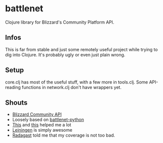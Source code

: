battlenet
=========

Clojure library for Blizzard's Community Platform API.

Infos
-----
This is far from stable and just some remotely useful project while trying 
to dig into Clojure. It's probably ugly or even just plain wrong.

Setup
-----
core.clj has most of the useful stuff, with a few more in tools.clj.
Some API-reading functions in network.clj don't have wrappers yet.

Shouts
------
* [Blizzard Community API](http://us.battle.net/wow/en/forum/2626217/)
* Loosely based on [battlenet-python](https://github.com/vishnevskiy/battlenet)
* [This](http://java.ociweb.com/mark/clojure/article.html) and [this](http://moxleystratton.com/clojure/clojure-tutorial-for-the-non-lisp-programmer) helped me a lot
* [Leiningen](https://github.com/technomancy/leiningen) is simply awesome
* [Radagast](https://github.com/technomancy/radagast) told me that my coverage is not too bad.

